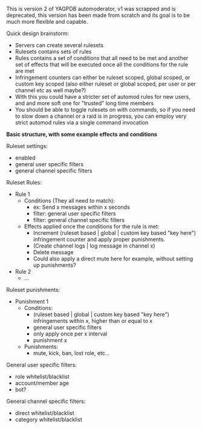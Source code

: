 This is version 2 of YAGPDB automoderator, v1 was scrapped and is deprecated, this version has been made from scratch and its goal is to be much more flexible and capable.

Quick design brainstorm:
 - Servers can create several rulesets
 - Rulesets contains sets of rules
 - Rules contains a set of conditions that all need to be met and another set of effects that will be executed once all the conditions for the rule are met
 - Infringement counters can either be ruleset scoped, global scoped, or custom key scoped (also either ruleset or global scoped, per user or per channel etc as well maybe?)
 - With this you could have a stricter set of automod rules for new users, and and more soft one for "trusted" long time members
 - You should be able to toggle rulesets on with commands, so if you need to slow down a channel or a raid is in progress, you can employ very strict automod rules via a single command invocation

**Basic structure, with some example effects and conditions**

Ruleset settings:
 - enabled
 - general user specific filters
 - general channel specific filters

Ruleset Rules:
 - Rule 1
     + Conditions (They all need to match):
         * ex: Send x messages within x seconds
         * filter: general user specific filters
         * filter: general channel specific filters
     + Effects applied once the conditions for the rule is met:
         * Increment (ruleset based | global | custom key based "key here") infringement counter and apply proper punishments.
         * (Create channel logs | log message in channel x)
         * Delete message
         * Could also apply a direct mute here for example, without setting up punishments?
 - Rule 2
     + ...

Ruleset punishments:
 - Punishment 1
     + Conditions:
         *  (ruleset based | global | custom key based "key here") infringements within x, higher than or equal to x
         * general user specific filters
         * only apply once per x interval
         * punishment x
     + Punishments:
         * mute, kick, ban, lost role, etc...

General user specific filters:
 - role whitelist/blacklist
 - account/member age
 - bot?

General channel specific filters:
 - direct whitelist/blacklist
 - category whitelist/blacklist
